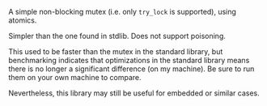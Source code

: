 A simple non-blocking mutex (i.e. only `try_lock` is supported), using atomics.

Simpler than the one found in stdlib. Does not support poisoning.

This used to be faster than the mutex in the standard library, but benchmarking indicates that
optimizations in the standard library means there is no longer a significant difference
(on my machine). Be sure to run them on your own machine to compare.

Nevertheless, this library may still be useful for embedded or similar cases.
